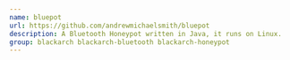 ```yaml
---
name: bluepot
url: https://github.com/andrewmichaelsmith/bluepot
description: A Bluetooth Honeypot written in Java, it runs on Linux.
group: blackarch blackarch-bluetooth blackarch-honeypot
---
```

